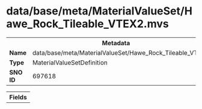 <h1>data/base/meta/MaterialValueSet/Hawe_Rock_Tileable_VTEX2.mvs</h1><table><tr><th colspan="100%">Metadata</th></tr><tr><td><b>Name</b></td><td>data/base/meta/MaterialValueSet/Hawe_Rock_Tileable_VTEX2.mvs</td></tr><tr><td><b>Type</b></td><td>MaterialValueSetDefinition</td></tr><tr><td><b>SNO ID</b></td><td>697618</td></tr></table>

<table><tr><th colspan="100%">Fields</th></tr></table>

